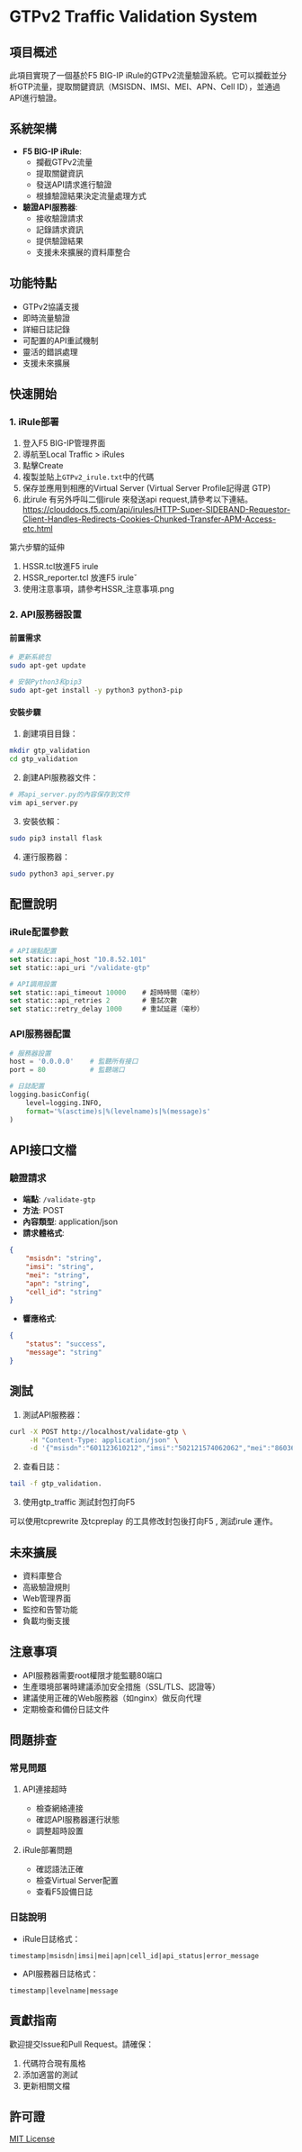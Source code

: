 
# GTPv2 Traffic Validation System

## 項目概述
此項目實現了一個基於F5 BIG-IP iRule的GTPv2流量驗證系統。它可以攔截並分析GTP流量，提取關鍵資訊（MSISDN、IMSI、MEI、APN、Cell ID），並通過API進行驗證。

## 系統架構
- **F5 BIG-IP iRule**: 
  - 攔截GTPv2流量
  - 提取關鍵資訊
  - 發送API請求進行驗證
  - 根據驗證結果決定流量處理方式
- **驗證API服務器**:
  - 接收驗證請求
  - 記錄請求資訊
  - 提供驗證結果
  - 支援未來擴展的資料庫整合

## 功能特點
- GTPv2協議支援
- 即時流量驗證
- 詳細日誌記錄
- 可配置的API重試機制
- 靈活的錯誤處理
- 支援未來擴展

## 快速開始

### 1. iRule部署

1. 登入F5 BIG-IP管理界面
2. 導航至Local Traffic > iRules
3. 點擊Create
4. 複製並貼上`GTPv2_irule.txt`中的代碼
5. 保存並應用到相應的Virtual Server (Virtual Server Profile記得選 GTP)
6. 此irule 有另外呼叫二個irule 來發送api request,請參考以下連結。
    https://clouddocs.f5.com/api/irules/HTTP-Super-SIDEBAND-Requestor-Client-Handles-Redirects-Cookies-Chunked-Transfer-APM-Access-etc.html

第六步驟的延伸
1. HSSR.tcl放進F5 irule
2. HSSR_reporter.tcl 放進F5 iruleˇ
3. 使用注意事項，請參考HSSR_注意事項.png

### 2. API服務器設置

#### 前置需求
```bash
# 更新系統包
sudo apt-get update

# 安裝Python3和pip3
sudo apt-get install -y python3 python3-pip
```

#### 安裝步驟
1. 創建項目目錄：
```bash
mkdir gtp_validation
cd gtp_validation
```

2. 創建API服務器文件：
```bash
# 將api_server.py的內容保存到文件
vim api_server.py
```

3. 安裝依賴：
```bash
sudo pip3 install flask
```

4. 運行服務器：
```bash
sudo python3 api_server.py
```

## 配置說明

### iRule配置參數
```tcl
# API端點配置
set static::api_host "10.8.52.101"
set static::api_uri "/validate-gtp"

# API調用設置
set static::api_timeout 10000    # 超時時間（毫秒）
set static::api_retries 2        # 重試次數
set static::retry_delay 1000     # 重試延遲（毫秒）
```

### API服務器配置
```python
# 服務器設置
host = '0.0.0.0'    # 監聽所有接口
port = 80           # 監聽端口

# 日誌配置
logging.basicConfig(
    level=logging.INFO,
    format='%(asctime)s|%(levelname)s|%(message)s'
)
```

## API接口文檔

### 驗證請求
- **端點**: `/validate-gtp`
- **方法**: POST
- **內容類型**: application/json
- **請求體格式**:
```json
{
    "msisdn": "string",
    "imsi": "string",
    "mei": "string",
    "apn": "string",
    "cell_id": "string"
}
```
- **響應格式**:
```json
{
    "status": "success",
    "message": "string"
}
```

## 測試

1. 測試API服務器：
```bash
curl -X POST http://localhost/validate-gtp \
     -H "Content-Type: application/json" \
     -d '{"msisdn":"601123610212","imsi":"502121574062062","mei":"8603640554218778","apn":"unet.mnc012.mcc502.gprs","cell_id":"86276072"}'
```

2. 查看日誌：
```bash
tail -f gtp_validation.
```

3. 使用gtp_traffic 測試封包打向F5

可以使用tcprewrite 及tcpreplay 的工具修改封包後打向F5 , 測試irule 運作。

## 未來擴展
- 資料庫整合
- 高級驗證規則
- Web管理界面
- 監控和告警功能
- 負載均衡支援

## 注意事項
- API服務器需要root權限才能監聽80端口
- 生產環境部署時建議添加安全措施（SSL/TLS、認證等）
- 建議使用正確的Web服務器（如nginx）做反向代理
- 定期檢查和備份日誌文件

## 問題排查

### 常見問題
1. API連接超時
   - 檢查網絡連接
   - 確認API服務器運行狀態
   - 調整超時設置

2. iRule部署問題
   - 確認語法正確
   - 檢查Virtual Server配置
   - 查看F5設備日誌

### 日誌說明
- iRule日誌格式：
```
timestamp|msisdn|imsi|mei|apn|cell_id|api_status|error_message
```

- API服務器日誌格式：
```
timestamp|levelname|message
```

## 貢獻指南
歡迎提交Issue和Pull Request。請確保：
1. 代碼符合現有風格
2. 添加適當的測試
3. 更新相關文檔

## 許可證
[MIT License](LICENSE)
